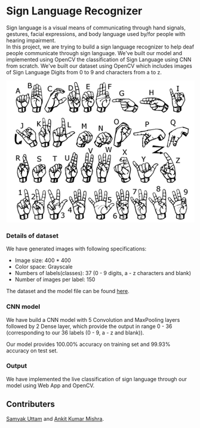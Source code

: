 # Sign Language Recognizer
Sign language is a visual means of communicating through hand signals, gestures, facial expressions, and body language used by/for people with hearing impairment.
<br/>
In this project, we are trying to build a sign language recognizer to help deaf people communicate through sign language.
We've built our model and implemented using OpenCV the classification of Sign Language using CNN from scratch.
We've built our dataset using OpenCV which includes images of Sign Language Digits from 0 to 9 and characters from a to z.

<img src = 'WebApp/static/images/signs.png'>

### Details of dataset
We have generated images with following specifications:
- Image size: 400 * 400
- Color space: Grayscale
- Numbers of labels(classes): 37 (0 - 9 digits, a - z characters and blank)
- Number of images per label: 150

The dataset and the model file can be found [here](https://drive.google.com/drive/folders/1fJ0dQYaLPSlmh0JPRXaq0p1npojAqKIJ?usp=sharing).

### CNN model
We have build a CNN model with 5 Convolution and MaxPooling layers followed by 2 Dense layer, which provide the output in range 0 - 36 (corresponding to our 36 labels (0 - 9, a - z and blank)).

Our model provides 100.00% accuracy on training set and 99.93% accuracy on test set.

### Output
We have implemented the live classification of sign language through our model using Web App and OpenCV.

## Contributers
[Samyak Uttam](https://github.com/samyak-uttam) and [Ankit Kumar Mishra](https://github.com/anky008).